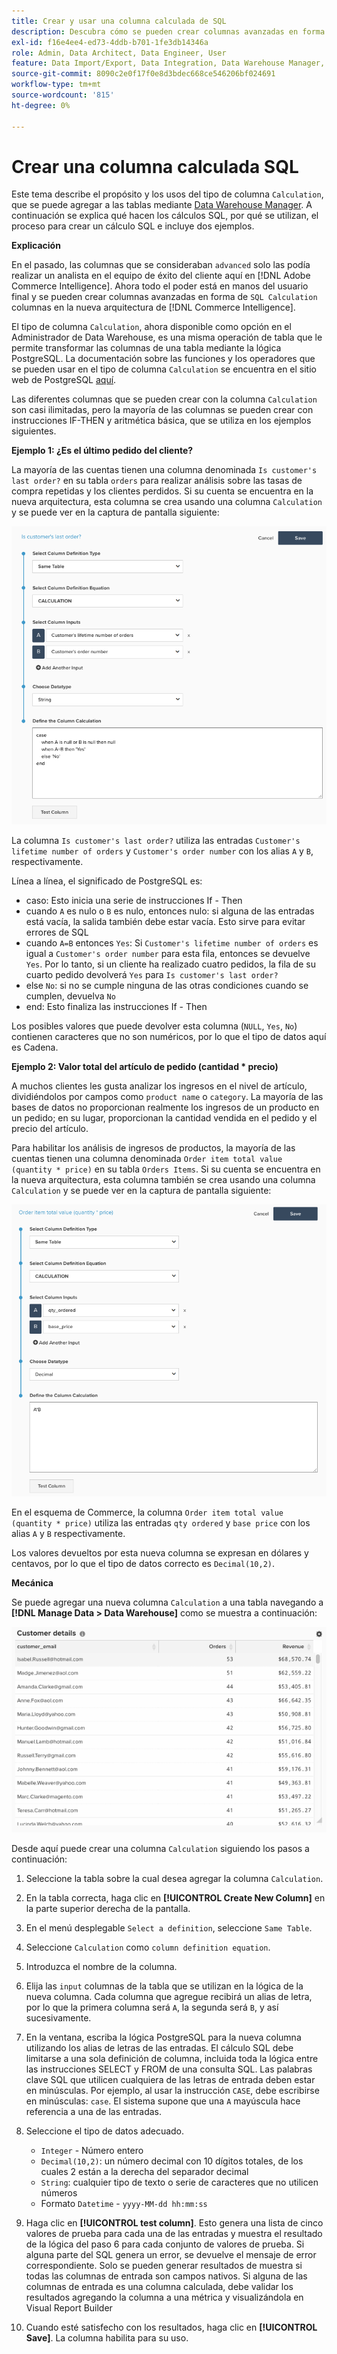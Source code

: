 ```yaml
---
title: Crear y usar una columna calculada de SQL
description: Descubra cómo se pueden crear columnas avanzadas en forma de columnas de cálculo SQL en la nueva arquitectura de Adobe Commerce Intelligence.
exl-id: f16e4ee4-ed73-4ddb-b701-1fe3db14346a
role: Admin, Data Architect, Data Engineer, User
feature: Data Import/Export, Data Integration, Data Warehouse Manager, SQL Report Builder, Commerce Tables
source-git-commit: 8090c2e0f17f0e8d3bdec668ce546206bf024691
workflow-type: tm+mt
source-wordcount: '815'
ht-degree: 0%

---
```


# Crear una columna calculada SQL

Este tema describe el propósito y los usos del tipo de columna `Calculation`, que se puede agregar a las tablas mediante [Data Warehouse Manager](../data-warehouse-mgr/tour-dwm.md). A continuación se explica qué hacen los cálculos SQL, por qué se utilizan, el proceso para crear un cálculo SQL e incluye dos ejemplos.

**Explicación**

En el pasado, las columnas que se consideraban `advanced` solo las podía realizar un analista en el equipo de éxito del cliente aquí en [!DNL Adobe Commerce Intelligence]. Ahora todo el poder está en manos del usuario final y se pueden crear columnas avanzadas en forma de `SQL Calculation` columnas en la nueva arquitectura de [!DNL Commerce Intelligence].

El tipo de columna `Calculation`, ahora disponible como opción en el Administrador de Data Warehouse, es una misma operación de tabla que le permite transformar las columnas de una tabla mediante la lógica PostgreSQL. La documentación sobre las funciones y los operadores que se pueden usar en el tipo de columna `Calculation` se encuentra en el sitio web de PostgreSQL [aquí](https://www.postgresql.org/docs/9.6/functions.html).

Las diferentes columnas que se pueden crear con la columna `Calculation` son casi ilimitadas, pero la mayoría de las columnas se pueden crear con instrucciones IF-THEN y aritmética básica, que se utiliza en los ejemplos siguientes.

**Ejemplo 1: ¿Es el último pedido del cliente?**

La mayoría de las cuentas tienen una columna denominada `Is customer's last order?` en su tabla `orders` para realizar análisis sobre las tasas de compra repetidas y los clientes perdidos. Si su cuenta se encuentra en la nueva arquitectura, esta columna se crea usando una columna `Calculation` y se puede ver en la captura de pantalla siguiente:

![](../../assets/Is_customer_s_last_order.png)

La columna `Is customer's last order?` utiliza las entradas `Customer's lifetime number of orders` y `Customer's order number` con los alias `A` y `B`, respectivamente.

Línea a línea, el significado de PostgreSQL es:

* caso: Esto inicia una serie de instrucciones If - Then
* cuando `A` es nulo o `B` es nulo, entonces nulo: si alguna de las entradas está vacía, la salida también debe estar vacía. Esto sirve para evitar errores de SQL
* cuando `A=B` entonces `Yes`: Si `Customer's lifetime number of orders` es igual a `Customer's order number` para esta fila, entonces se devuelve `Yes`. Por lo tanto, si un cliente ha realizado cuatro pedidos, la fila de su cuarto pedido devolverá `Yes` para `Is customer's last order?`
* else `No`: si no se cumple ninguna de las otras condiciones cuando se cumplen, devuelva `No`
* end: Esto finaliza las instrucciones If - Then

Los posibles valores que puede devolver esta columna (`NULL`, `Yes`, `No`) contienen caracteres que no son numéricos, por lo que el tipo de datos aquí es Cadena.

**Ejemplo 2: Valor total del artículo de pedido (cantidad * precio)**

A muchos clientes les gusta analizar los ingresos en el nivel de artículo, dividiéndolos por campos como `product name` o `category`. La mayoría de las bases de datos no proporcionan realmente los ingresos de un producto en un pedido; en su lugar, proporcionan la cantidad vendida en el pedido y el precio del artículo.

Para habilitar los análisis de ingresos de productos, la mayoría de las cuentas tienen una columna denominada `Order item total value (quantity * price)` en su tabla `Orders Items`. Si su cuenta se encuentra en la nueva arquitectura, esta columna también se crea usando una columna `Calculation` y se puede ver en la captura de pantalla siguiente:

![](../../assets/Order_item_total_value.png)

En el esquema de Commerce, la columna `Order item total value (quantity * price)` utiliza las entradas `qty ordered` y `base price` con los alias `A` y `B` respectivamente.

Los valores devueltos por esta nueva columna se expresan en dólares y centavos, por lo que el tipo de datos correcto es `Decimal(10,2)`.

**Mecánica**

Se puede agregar una nueva columna `Calculation` a una tabla navegando a **[!DNL Manage Data > Data Warehouse]** como se muestra a continuación:

![](../../assets/blobid2.png)

Desde aquí puede crear una columna `Calculation` siguiendo los pasos a continuación:

1. Seleccione la tabla sobre la cual desea agregar la columna `Calculation`.
1. En la tabla correcta, haga clic en **[!UICONTROL Create New Column]** en la parte superior derecha de la pantalla.
1. En el menú desplegable `Select a definition`, seleccione `Same Table`.
1. Seleccione `Calculation` como `column definition equation`.
1. Introduzca el nombre de la columna.
1. Elija las `input` columnas de la tabla que se utilizan en la lógica de la nueva columna. Cada columna que agregue recibirá un alias de letra, por lo que la primera columna será `A`, la segunda será `B`, y así sucesivamente.
1. En la ventana, escriba la lógica PostgreSQL para la nueva columna utilizando los alias de letras de las entradas. El cálculo SQL debe limitarse a una sola definición de columna, incluida toda la lógica entre las instrucciones SELECT y FROM de una consulta SQL. Las palabras clave SQL que utilicen cualquiera de las letras de entrada deben estar en minúsculas. Por ejemplo, al usar la instrucción `CASE`, debe escribirse en minúsculas: `case`. El sistema supone que una `A` mayúscula hace referencia a una de las entradas.
1. Seleccione el tipo de datos adecuado.
   * `Integer` - Número entero
   * `Decimal(10,2)`: un número decimal con 10 dígitos totales, de los cuales 2 están a la derecha del separador decimal
   * `String`: cualquier tipo de texto o serie de caracteres que no utilicen números
   * Formato `Datetime` - `yyyy-MM-dd hh:mm:ss`

1. Haga clic en **[!UICONTROL test column]**. Esto genera una lista de cinco valores de prueba para cada una de las entradas y muestra el resultado de la lógica del paso 6 para cada conjunto de valores de prueba. Si alguna parte del SQL genera un error, se devuelve el mensaje de error correspondiente. Solo se pueden generar resultados de muestra si todas las columnas de entrada son campos nativos. Si alguna de las columnas de entrada es una columna calculada, debe validar los resultados agregando la columna a una métrica y visualizándola en Visual Report Builder

1. Cuando esté satisfecho con los resultados, haga clic en **[!UICONTROL Save]**. La columna habilita para su uso.

